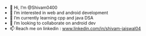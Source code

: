 - 👋 Hi, I’m @Shivam0400
- 👀 I’m interested in web and android development
- 🌱 I’m currently learning cpp and java DSA
- 💞️ I’m looking to collaborate on android dev
- 📫 Reach me on linkedin : www.linkedin.com/in/shivam-jaiswal04


<!---
Shivam0400/Shivam0400 is a ✨ special ✨ repository because its `README.md` (this file) appears on your GitHub profile.
You can click the Preview link to take a look at your changes.
--->
